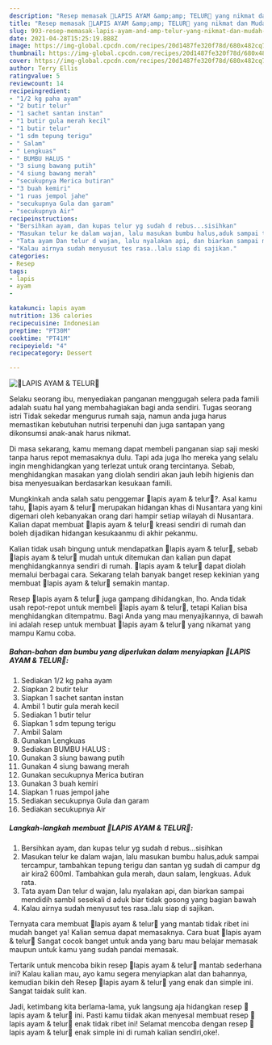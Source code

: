 ```yaml
---
description: "Resep memasak 🌺LAPIS AYAM &amp;amp; TELUR🌺 yang nikmat dan Mudah Dibuat"
title: "Resep memasak 🌺LAPIS AYAM &amp;amp; TELUR🌺 yang nikmat dan Mudah Dibuat"
slug: 993-resep-memasak-lapis-ayam-and-amp-telur-yang-nikmat-dan-mudah-dibuat
date: 2021-04-28T15:25:19.888Z
image: https://img-global.cpcdn.com/recipes/20d1487fe320f78d/680x482cq70/🌺lapis-ayam-telur🌺-foto-resep-utama.jpg
thumbnail: https://img-global.cpcdn.com/recipes/20d1487fe320f78d/680x482cq70/🌺lapis-ayam-telur🌺-foto-resep-utama.jpg
cover: https://img-global.cpcdn.com/recipes/20d1487fe320f78d/680x482cq70/🌺lapis-ayam-telur🌺-foto-resep-utama.jpg
author: Terry Ellis
ratingvalue: 5
reviewcount: 14
recipeingredient:
- "1/2 kg paha ayam"
- "2 butir telur"
- "1 sachet santan instan"
- "1 butir gula merah kecil"
- "1 butir telur"
- "1 sdm tepung terigu"
- " Salam"
- " Lengkuas"
- " BUMBU HALUS "
- "3 siung bawang putih"
- "4 siung bawang merah"
- "secukupnya Merica butiran"
- "3 buah kemiri"
- "1 ruas jempol jahe"
- "secukupnya Gula dan garam"
- "secukupnya Air"
recipeinstructions:
- "Bersihkan ayam, dan kupas telur yg sudah d rebus...sisihkan"
- "Masukan telur ke dalam wajan, lalu masukan bumbu halus,aduk sampai tercampur, tambahkan tepung terigu dan santan yg sudah di campur dg air kira2 600ml. Tambahkan gula merah, daun salam, lengkuas. Aduk rata."
- "Tata ayam Dan telur d wajan, lalu nyalakan api, dan biarkan sampai mendidih sambil sesekali d aduk biar tidak gosong yang bagian bawah"
- "Kalau airnya sudah menyusut tes rasa..lalu siap di sajikan."
categories:
- Resep
tags:
- lapis
- ayam
- 

katakunci: lapis ayam  
nutrition: 136 calories
recipecuisine: Indonesian
preptime: "PT30M"
cooktime: "PT41M"
recipeyield: "4"
recipecategory: Dessert

---
```



![🌺LAPIS AYAM &amp; TELUR🌺](https://img-global.cpcdn.com/recipes/20d1487fe320f78d/680x482cq70/🌺lapis-ayam-telur🌺-foto-resep-utama.jpg)

Selaku seorang ibu, menyediakan panganan menggugah selera pada famili adalah suatu hal yang membahagiakan bagi anda sendiri. Tugas seorang istri Tidak sekedar mengurus rumah saja, namun anda juga harus memastikan kebutuhan nutrisi terpenuhi dan juga santapan yang dikonsumsi anak-anak harus nikmat.

Di masa  sekarang, kamu memang dapat membeli panganan siap saji meski tanpa harus repot memasaknya dulu. Tapi ada juga lho mereka yang selalu ingin menghidangkan yang terlezat untuk orang tercintanya. Sebab, menghidangkan masakan yang diolah sendiri akan jauh lebih higienis dan bisa menyesuaikan berdasarkan kesukaan famili. 



Mungkinkah anda salah satu penggemar 🌺lapis ayam &amp; telur🌺?. Asal kamu tahu, 🌺lapis ayam &amp; telur🌺 merupakan hidangan khas di Nusantara yang kini digemari oleh kebanyakan orang dari hampir setiap wilayah di Nusantara. Kalian dapat membuat 🌺lapis ayam &amp; telur🌺 kreasi sendiri di rumah dan boleh dijadikan hidangan kesukaanmu di akhir pekanmu.

Kalian tidak usah bingung untuk mendapatkan 🌺lapis ayam &amp; telur🌺, sebab 🌺lapis ayam &amp; telur🌺 mudah untuk ditemukan dan kalian pun dapat menghidangkannya sendiri di rumah. 🌺lapis ayam &amp; telur🌺 dapat diolah memalui berbagai cara. Sekarang telah banyak banget resep kekinian yang membuat 🌺lapis ayam &amp; telur🌺 semakin mantap.

Resep 🌺lapis ayam &amp; telur🌺 juga gampang dihidangkan, lho. Anda tidak usah repot-repot untuk membeli 🌺lapis ayam &amp; telur🌺, tetapi Kalian bisa menghidangkan ditempatmu. Bagi Anda yang mau menyajikannya, di bawah ini adalah resep untuk membuat 🌺lapis ayam &amp; telur🌺 yang nikamat yang mampu Kamu coba.

<!--inarticleads1-->

##### Bahan-bahan dan bumbu yang diperlukan dalam menyiapkan 🌺LAPIS AYAM &amp; TELUR🌺:

1. Sediakan 1/2 kg paha ayam
1. Siapkan 2 butir telur
1. Siapkan 1 sachet santan instan
1. Ambil 1 butir gula merah kecil
1. Sediakan 1 butir telur
1. Siapkan 1 sdm tepung terigu
1. Ambil  Salam
1. Gunakan  Lengkuas
1. Sediakan  BUMBU HALUS :
1. Gunakan 3 siung bawang putih
1. Gunakan 4 siung bawang merah
1. Gunakan secukupnya Merica butiran
1. Gunakan 3 buah kemiri
1. Siapkan 1 ruas jempol jahe
1. Sediakan secukupnya Gula dan garam
1. Sediakan secukupnya Air




<!--inarticleads2-->

##### Langkah-langkah membuat 🌺LAPIS AYAM &amp; TELUR🌺:

1. Bersihkan ayam, dan kupas telur yg sudah d rebus...sisihkan
1. Masukan telur ke dalam wajan, lalu masukan bumbu halus,aduk sampai tercampur, tambahkan tepung terigu dan santan yg sudah di campur dg air kira2 600ml. Tambahkan gula merah, daun salam, lengkuas. Aduk rata.
1. Tata ayam Dan telur d wajan, lalu nyalakan api, dan biarkan sampai mendidih sambil sesekali d aduk biar tidak gosong yang bagian bawah
1. Kalau airnya sudah menyusut tes rasa..lalu siap di sajikan.




Ternyata cara membuat 🌺lapis ayam &amp; telur🌺 yang mantab tidak ribet ini mudah banget ya! Kalian semua dapat memasaknya. Cara buat 🌺lapis ayam &amp; telur🌺 Sangat cocok banget untuk anda yang baru mau belajar memasak maupun untuk kamu yang sudah pandai memasak.

Tertarik untuk mencoba bikin resep 🌺lapis ayam &amp; telur🌺 mantab sederhana ini? Kalau kalian mau, ayo kamu segera menyiapkan alat dan bahannya, kemudian bikin deh Resep 🌺lapis ayam &amp; telur🌺 yang enak dan simple ini. Sangat taidak sulit kan. 

Jadi, ketimbang kita berlama-lama, yuk langsung aja hidangkan resep 🌺lapis ayam &amp; telur🌺 ini. Pasti kamu tiidak akan menyesal membuat resep 🌺lapis ayam &amp; telur🌺 enak tidak ribet ini! Selamat mencoba dengan resep 🌺lapis ayam &amp; telur🌺 enak simple ini di rumah kalian sendiri,oke!.

